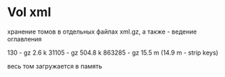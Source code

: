# Vol xml

хранение томов в отдельных файлах xml.gz, а также - ведение оглавления


130 		- gz 2.6 k
31105 		- gz 504.8 k
863285 		- gz 15.5 m (14.9 m - strip keys)

весь том загружается в память